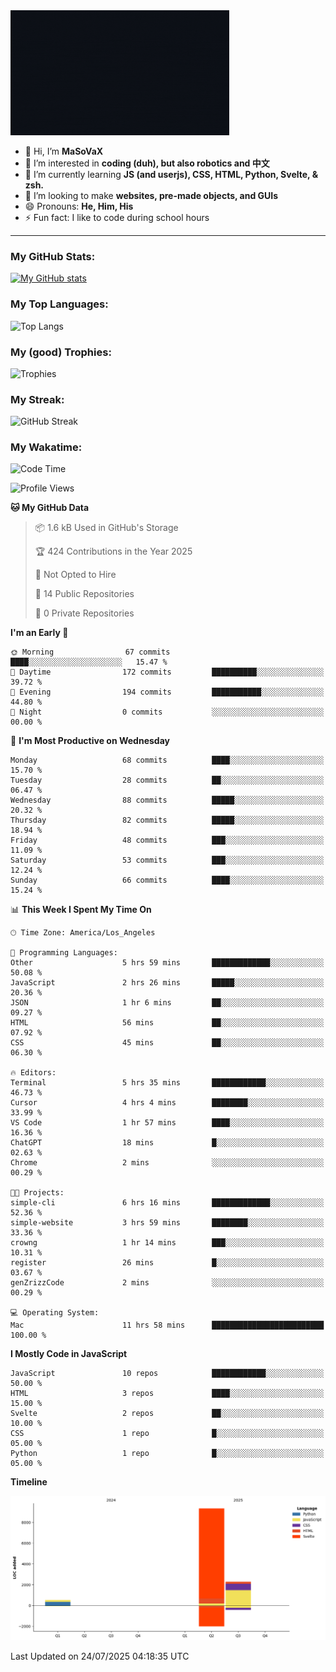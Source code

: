 <img src="profile-up.gif" alt="Profile Up" width="350px" height="200px">

- 👋 Hi, I’m **MaSoVaX**
- 👀 I’m interested in **coding (duh), but also robotics and 中文**
- 🌱 I’m currently learning **JS (and userjs), CSS, HTML, Python, Svelte, & zsh.**
- 💞️ I’m looking to make **websites, pre-made objects, and GUIs**
- 😄 Pronouns: **He, Him, His**
- ⚡ Fun fact: I like to code during school hours
  
---

### My GitHub Stats:
[![My GitHub stats](https://github-readme-stats.vercel.app/api?username=genzrizzcode&show_icons=true&theme=github_dark&hide_border=true&show=discussions_started,discussions_answered&rank_icon=percentile)](https://github.com/genZrizzCode)

### My Top Languages:
![Top Langs](https://github-readme-stats.vercel.app/api/top-langs/?username=genzrizzcode&langs_count=10&show_icons=true&theme=github_dark&hide_border=true&layout=compact)

### My (good) Trophies:
![Trophies](https://github-profile-trophy.vercel.app/?username=genzrizzcode&rank=SECRET,SSS,SS,S,AAA,AA,A,B&theme=matrix&column=3&margin-w=10&margin-h=10)

### My Streak:
![GitHub Streak](https://streak-stats.demolab.com?user=genZrizzCode&theme=highcontrast&border_radius=25&date_format=M%20j%5B%2C%20Y%5D&card_width=525&stroke=EB5454)

### My Wakatime:
<!--START_SECTION:waka-->
![Code Time](http://img.shields.io/badge/Code%20Time-18%20hrs%2054%20mins-blue)

![Profile Views](http://img.shields.io/badge/Profile%20Views-104-blue)

**🐱 My GitHub Data** 

> 📦 1.6 kB Used in GitHub's Storage 
 > 
> 🏆 424 Contributions in the Year 2025
 > 
> 🚫 Not Opted to Hire
 > 
> 📜 14 Public Repositories 
 > 
> 🔑 0 Private Repositories 
 > 
**I'm an Early 🐤** 

```text
🌞 Morning                67 commits          ████░░░░░░░░░░░░░░░░░░░░░   15.47 % 
🌆 Daytime                172 commits         ██████████░░░░░░░░░░░░░░░   39.72 % 
🌃 Evening                194 commits         ███████████░░░░░░░░░░░░░░   44.80 % 
🌙 Night                  0 commits           ░░░░░░░░░░░░░░░░░░░░░░░░░   00.00 % 
```
📅 **I'm Most Productive on Wednesday** 

```text
Monday                   68 commits          ████░░░░░░░░░░░░░░░░░░░░░   15.70 % 
Tuesday                  28 commits          ██░░░░░░░░░░░░░░░░░░░░░░░   06.47 % 
Wednesday                88 commits          █████░░░░░░░░░░░░░░░░░░░░   20.32 % 
Thursday                 82 commits          █████░░░░░░░░░░░░░░░░░░░░   18.94 % 
Friday                   48 commits          ███░░░░░░░░░░░░░░░░░░░░░░   11.09 % 
Saturday                 53 commits          ███░░░░░░░░░░░░░░░░░░░░░░   12.24 % 
Sunday                   66 commits          ████░░░░░░░░░░░░░░░░░░░░░   15.24 % 
```


📊 **This Week I Spent My Time On** 

```text
🕑︎ Time Zone: America/Los_Angeles

💬 Programming Languages: 
Other                    5 hrs 59 mins       █████████████░░░░░░░░░░░░   50.08 % 
JavaScript               2 hrs 26 mins       █████░░░░░░░░░░░░░░░░░░░░   20.36 % 
JSON                     1 hr 6 mins         ██░░░░░░░░░░░░░░░░░░░░░░░   09.27 % 
HTML                     56 mins             ██░░░░░░░░░░░░░░░░░░░░░░░   07.92 % 
CSS                      45 mins             ██░░░░░░░░░░░░░░░░░░░░░░░   06.30 % 

🔥 Editors: 
Terminal                 5 hrs 35 mins       ████████████░░░░░░░░░░░░░   46.73 % 
Cursor                   4 hrs 4 mins        ████████░░░░░░░░░░░░░░░░░   33.99 % 
VS Code                  1 hr 57 mins        ████░░░░░░░░░░░░░░░░░░░░░   16.36 % 
ChatGPT                  18 mins             █░░░░░░░░░░░░░░░░░░░░░░░░   02.63 % 
Chrome                   2 mins              ░░░░░░░░░░░░░░░░░░░░░░░░░   00.29 % 

🐱‍💻 Projects: 
simple-cli               6 hrs 16 mins       █████████████░░░░░░░░░░░░   52.36 % 
simple-website           3 hrs 59 mins       ████████░░░░░░░░░░░░░░░░░   33.36 % 
crowng                   1 hr 14 mins        ███░░░░░░░░░░░░░░░░░░░░░░   10.31 % 
register                 26 mins             █░░░░░░░░░░░░░░░░░░░░░░░░   03.67 % 
genZrizzCode             2 mins              ░░░░░░░░░░░░░░░░░░░░░░░░░   00.29 % 

💻 Operating System: 
Mac                      11 hrs 58 mins      █████████████████████████   100.00 % 
```

**I Mostly Code in JavaScript** 

```text
JavaScript               10 repos            ████████████░░░░░░░░░░░░░   50.00 % 
HTML                     3 repos             ████░░░░░░░░░░░░░░░░░░░░░   15.00 % 
Svelte                   2 repos             ██░░░░░░░░░░░░░░░░░░░░░░░   10.00 % 
CSS                      1 repo              █░░░░░░░░░░░░░░░░░░░░░░░░   05.00 % 
Python                   1 repo              █░░░░░░░░░░░░░░░░░░░░░░░░   05.00 % 
```



**Timeline**

![Lines of Code chart](https://raw.githubusercontent.com/genZrizzCode/genZrizzCode/main/assets/bar_graph.png)


 Last Updated on 24/07/2025 04:18:35 UTC
<!--END_SECTION:waka-->

